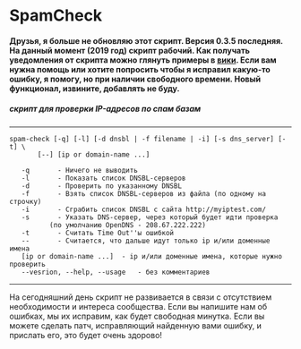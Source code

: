 # SpamCheck

#### Друзья, я больше не обновляю этот скрипт. Версия 0.3.5 последняя. На данный момент (2019 год) скрипт рабочий. Как получать уведомления от скрипта можно глянуть примеры в [вики](https://github.com/angel2s2/spamcheck/blob/wiki/Как%20отправить%20отчет%20по%20мылу%20или%20джабберу.md). Если вам нужна помощь или хотите попросить чтобы я исправил какую-то ошибку, я помогу, но при наличии свободного времени. Новый функционал, извините, добавлять не буду.


##### скрипт для проверки IP-адресов по спам базам ##
---

```
spam-check [-q] [-l] [-d dnsbl | -f filename | -i] [-s dns_server] [-t] \
	   [--] [ip or domain-name ...]

   -q		- Ничего не выводить
   -l		- Показать список DNSBL-серверов
   -d		- Проверить по указанному DNSBL
   -f		- Взять список DNSBL-серверов из файла (по одному на строчку)
   -i		- Сграбить список DNSBL с сайта http://myiptest.com/
   -s		- Указать DNS-сервер, через который будет идти проверка 
		  (по умолчанию OpenDNS - 208.67.222.222)
   -t		- Считать Time Out''ы ошибкой
   --		- Считается, что дальше идут только ip и/или доменные имена
   [ip or domain-name ...]	- ip и/или доменные имена, которые нужно проверить
   --vesrion, --help, --usage	- без комментариев
```
---

На сегодняшний день скрипт не развивается в связи с отсутствием необходимости и интереса сообщества.
Если вы напишите нам об ошибках, мы их исправим, как будет свободная минутка. Если вы можете сделать патч, исправляющий найденную вами ошибку, и прислать его, это будет очень здорово!


